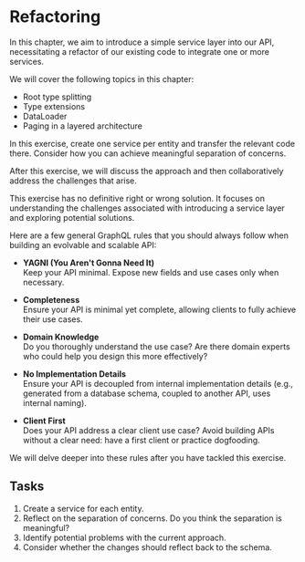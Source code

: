 # Refactoring

In this chapter, we aim to introduce a simple service layer into our API, necessitating a refactor of our existing code to integrate one or more services.

We will cover the following topics in this chapter:

- Root type splitting
- Type extensions
- DataLoader
- Paging in a layered architecture

In this exercise, create one service per entity and transfer the relevant code there. Consider how you can achieve meaningful separation of concerns.

After this exercise, we will discuss the approach and then collaboratively address the challenges that arise.

This exercise has no definitive right or wrong solution. It focuses on understanding the challenges associated with introducing a service layer and exploring potential solutions.

Here are a few general GraphQL rules that you should always follow when building an evolvable and scalable API:

- **YAGNI (You Aren't Gonna Need It)**  
  Keep your API minimal. Expose new fields and use cases only when necessary.
  
- **Completeness**  
  Ensure your API is minimal yet complete, allowing clients to fully achieve their use cases.

- **Domain Knowledge**  
  Do you thoroughly understand the use case? Are there domain experts who could help you design this more effectively?

- **No Implementation Details**  
  Ensure your API is decoupled from internal implementation details (e.g., generated from a database schema, coupled to another API, uses internal naming).

- **Client First**  
  Does your API address a clear client use case? Avoid building APIs without a clear need: have a first client or practice dogfooding.

We will delve deeper into these rules after you have tackled this exercise.

## Tasks

1. Create a service for each entity.
2. Reflect on the separation of concerns. Do you think the separation is meaningful?
3. Identify potential problems with the current approach.
4. Consider whether the changes should reflect back to the schema.
